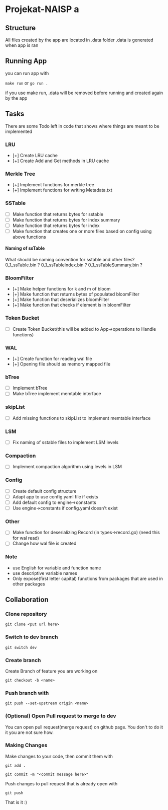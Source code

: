 # Projekat-NAISP a

## Structure

All files created by the app are located in .data folder
.data is generated when app is ran

## Running App

you can run app with

```make run```
or
```go run .```

if you use make run, .data will be removed before running and created again by the app

## Tasks

There are some Todo left in code that shows where things are meant to be implemented

### LRU

- [+] Create LRU cache
- [+] Create Add and Get methods in LRU cache
  
### Merkle Tree

- [+] Implement functions for merkle tree
- [+] Implement functions for writing Metadata.txt

### SSTable

- [ ] Make function that returns bytes for sstable
- [ ] Make function that returns bytes for index summary
- [ ] Make function that returns bytes for index
- [ ] Make function that creates one or more files based on config using above functions
  
#### Naming of ssTable

  What should be naming convention for sstable and other files?
  0_1_ssTable.bin ?
  0_1_ssTableIndex.bin ?
  0_1_ssTableSummary.bin ?

### BloomFilter

- [+] Make helper functions for k and m of bloom
- [+] Make function that returns bytes of populated bloomFilter
- [+] Make function that deserializes bloomFilter
- [+] Make function that checks if element is in bloomFilter
  
### Token Bucket

- [ ] Create Token Bucket(this will be added to App->operations to Handle functions)

### WAL

- [+] Create function for reading wal file
- [+] Opening file should as memory mapped file

### bTree

- [ ] Implement bTree
- [ ] Make bTree implement memtable interface

### skipList

- [ ] Add missing functions to skipList to implement memtable interface

### LSM

- [ ] Fix naming of sstable files to implement LSM levels

### Compaction

- [ ] Implement compaction algorithm using levels in LSM

### Config

- [ ] Create default config structure
- [ ] Adapt app to use config.yaml file if exists
- [ ] Add default config to engine->constants
- [ ] Use engine->constants if config.yaml doesn't exist

### Other

- [ ] Make function for deserializing Record (in types->record.go) (need this for wal read)
- [ ] Change how wal file is created

### Note

- use English for variable and function name
- use descriptive variable names
- Only expose(first letter capital) functions from packages that are used in other packages
  
## Collaboration

### Clone repository

```git clone <put url here>```

### Switch to dev branch

```git switch dev```

### Create branch

Create Branch of feature you are working on

```git checkout -b <name>```

### Push branch with

```git push --set-upstream origin <name>```

### (Optional) Open Pull request to merge to dev

You can open pull request(merge request) on github page.
You don't to do it it you are not sure how.

### Making Changes

Make changes to your code, then commit them with

```git add .```

```git commit -m "<commit message here>"```

Push changes to pull request that is already open with

```git push```

That is it :)
